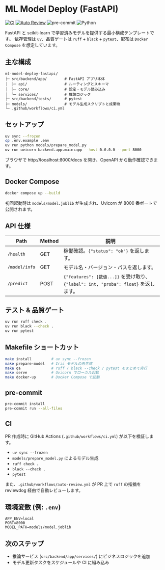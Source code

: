 # ML Model Deploy (FastAPI)

[![CI](https://github.com/Kumet/ml-model-deploy-fastapi/actions/workflows/ci.yml/badge.svg)](https://github.com/Kumet/ml-model-deploy-fastapi/actions/workflows/ci.yml)
[![Auto Review](https://github.com/Kumet/ml-model-deploy-fastapi/actions/workflows/auto-review.yml/badge.svg)](https://github.com/Kumet/ml-model-deploy-fastapi/actions/workflows/auto-review.yml)
![pre-commit](https://img.shields.io/badge/pre--commit-enabled-brightgreen?logo=pre-commit&logoColor=white)
![Python](https://img.shields.io/badge/Python-3.12%2B-3776AB?logo=python&logoColor=white)

FastAPI と scikit-learn で学習済みモデルを提供する最小構成テンプレートです。
依存管理は `uv`、品質ゲートは `ruff` + `black` + `pytest`、配布は `Docker Compose` を想定しています。

## 主な構成
```
ml-model-deploy-fastapi/
├─ src/backend/app/        # FastAPI アプリ本体
│  ├─ api/                 # ルーティングとスキーマ
│  ├─ core/                # 設定・モデル読み込み
│  └─ services/            # 推論ロジック
├─ src/backend/tests/      # pytest
├─ models/                 # モデル生成スクリプトと成果物
└─ .github/workflows/ci.yml
```

## セットアップ
```bash
uv sync --frozen
cp .env.example .env
uv run python models/prepare_model.py
uv run uvicorn backend.app.main:app --host 0.0.0.0 --port 8000
```
ブラウザで http://localhost:8000/docs を開き、OpenAPI から動作確認できます。

## Docker Compose
```bash
docker compose up --build
```
初回起動時は `models/model.joblib` が生成され、Uvicorn が 8000 番ポートで公開されます。

## API 仕様
| Path | Method | 説明 |
|------|--------|------|
| `/health` | GET | 稼働確認。`{"status": "ok"}` を返します。 |
| `/model/info` | GET | モデル名・バージョン・パスを返します。 |
| `/predict` | POST | `{"features": [数値...]}` を受け取り、`{"label": int, "proba": float}` を返します。 |

## テスト & 品質ゲート
```bash
uv run ruff check .
uv run black --check .
uv run pytest
```

## Makefile ショートカット
```bash
make install         # uv sync --frozen
make prepare-model   # Iris モデルの再生成
make qa              # ruff / black --check / pytest をまとめて実行
make serve           # Uvicorn でローカル起動
make docker-up       # Docker Compose で起動
```

## pre-commit
```bash
pre-commit install
pre-commit run --all-files
```

## CI
PR 作成時に GitHub Actions (`.github/workflows/ci.yml`) が以下を検証します。
- `uv sync --frozen`
- `models/prepare_model.py` によるモデル生成
- `ruff check .`
- `black --check .`
- `pytest`

また、`.github/workflows/auto-review.yml` が PR 上で `ruff` の指摘を reviewdog 経由で自動レビューします。

## 環境変数 (例: `.env`)
```
APP_ENV=local
PORT=8000
MODEL_PATH=models/model.joblib
```

## 次のステップ
- 推論サービス (`src/backend/app/services/`) にビジネスロジックを追加
- モデル更新タスクをスケジュールや CI に組み込み
